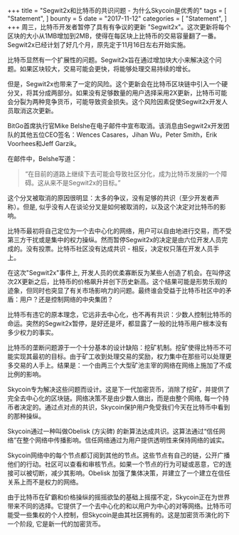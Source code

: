 +++
title = "Segwit2x和比特币的共识问题 - 为什么Skycoin是优秀的"
tags = [
    "Statement",
]
bounty = 5
date = "2017-11-12"
categories = [
    "Statement",
]
+++
周三，比特币开发者暂停了具有有争议的更新 "Segwit2x"。这次更新将每个区块的大小从1MB增加到2MB，使得在每区块上比特币的交易容量翻了一番。Segwit2x已经计划了好几个月，原先定于11月16日左右开始实施。

比特币显然有一个扩展性的问题。Segwit2x旨在通过增加块大小来解决这个问题。如果区块较大，交易可能会更快，将能够处理交易持续的增长。

但是，Segwit2x也带来了一定的风险。这个更新会在比特币区块链中引入一个硬分叉，将其分成两部分。如果没有足够数量的用户选择采用2X更新，比特币可能会分裂为两种竞争货币，可能导致资金损失。这个风险因素促使Segwit2x开发人员取消这次更新。

BitGo首席执行官Mike Belshe在电子邮件中宣布取消。该消息由Segwit2x开发团队的其他五位CEO签名：Wences Casares，Jihan Wu，Peter Smith，Erik Voorhees和Jeff Garzik。

在邮件中，Belshe写道：

>“在目前的道路上继续下去可能会导致社区分化，成为比特币发展的一个障碍。这从来不是Segwit2x的目标。”

这个分叉被取消的原因很明显：太多的争议，没有足够的共识（至少开发者声称）。但是, 似乎没有人在谈论分叉是如何被取消的，以及这个决定对比特币的影响。

比特币最初将自己定位为一个去中心化的网络，用户可以自由地进行交易，而不受第三方干扰或是集中的权力操纵。然而暂停Segwit2x的决定是由六位开发人员完成的。没有投票。比特币社区没有达成共识 - 相反，决定权只落在开发人员手上。

在这次"Segwit2x"事件上, 开发人员的优柔寡断反为某些人创造了机会。在叫停这次2X更新之后，比特币的价格飙升并创下历史新高。这个结果可能是形势乐观的迹象，但同时也突显了有关市场影响力的问题。最终谁会受益于比特币社区中的矛盾：用户？还是控制网络的中央集团？
     
比特币有违它的原本理念，它远非去中心化，也不再有共识：少数人控制比特币的命运。突然的Segwit2x暂停，是好还是坏，都显露了一般的比特币用户根本没有多少权力的事实。

比特币的垄断问题源于一个十分基本的设计缺陷：挖矿机制。挖矿使得比特币不可能实现其最初的目标。由于矿工收到处理交易的奖励，权力集中在那些可以处理更多交易的人手上。结果是：一个由两三个大型矿池主宰的网络在网络上施加了不成比例的影响。

Skycoin专为解决这些问题而设计。这是下一代加密货币，消除了挖矿，并提供了完全去中心化的区块链。网络决策不是由少数人做出，而是由整个网络, 每一个持币者决定的。通过点对点的共识，Skycoin保护用户免受我们今天在比特币中看到的那种操纵。

Skycoin通过一种叫做Obelisk (方尖碑) 的新算法达成共识。这算法通过“信任网络”在整个网络中传播影响。信任网络通过为用户提供透明性来保持网络的诚实。

Skycoin网络中的每个节点都订阅到其他的节点。这些节点有自己的链，公开广播他们的行动。社区可以查看和审核节点。如果一个节点的行为可疑或恶意，它的连接可以被切断，减少其影响。Obelisk 加强了集体决策，并建立了一个建立在信任关系上而不是权力的网络。

由于比特币在矿霸和价格操纵的摇摇欲坠的基础上摇摆不定，Skycoin正在为世界带来不同的选择。它提供了一个去中心化的和以用户为中心的对等网络。比特币可能受一些集权的个人控制，但Skycoin是由其社区拥有的。这是加密货币演化的下一个阶段, 它是新一代的加密货币。
